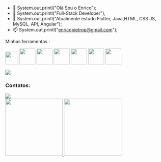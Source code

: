 - 👋 System.out.printl("Olá Sou o Enrico");
- 👀 System.out.printl("Full-Stack Developer");
- 🌱 System.out.printl("Atualmente estudo Flutter, Java,HTML, CSS JS, MySQL, API, Angular");
- 📫 System.out.printl("enricopietrop@gmail.com");

Minhas ferramentas :
           
<img src="https://cdn.jsdelivr.net/gh/devicons/devicon/icons/flutter/flutter-original.svg" width="40" height="40"/> <img src="https://cdn.jsdelivr.net/gh/devicons/devicon/icons/java/java-original-wordmark.svg" width="50" height="50"/> <img src="https://cdn.jsdelivr.net/gh/devicons/devicon/icons/android/android-original.svg" width="50" height="50"/>
<img src="https://cdn.jsdelivr.net/gh/devicons/devicon/icons/angularjs/angularjs-original.svg"  width="50" height="50"/>
<img src="https://cdn.jsdelivr.net/gh/devicons/devicon/icons/mysql/mysql-original.svg"  width="50" height="50"/>
<img src="https://cdn.jsdelivr.net/gh/devicons/devicon/icons/javascript/javascript-original.svg"  width="50" height="50"/>
<img src="https://cdn.jsdelivr.net/gh/devicons/devicon/icons/nodejs/nodejs-original.svg"  width="50" height="50"/>

<img src="https://media.giphy.com/media/Dh5q0sShxgp13DwrvG/giphy.gif">
                                                 
          
### Contatos:

<div>
<a href="https://www.linkedin.com/in/enrico-p-922722137/" target="_blank"><img src="https://img.shields.io/badge/-LinkedIn-%230077B5?style=for-the-badge&logo=linkedin&logoColor=white" target="_blank"></a>   
</div>

<div>
<a href="https://github.com/enricopp">
<img height="180em" src="https://github-readme-stats.vercel.app/api/top-langs/?username=enricopp&layout=compact&langs_count=7&theme=dracula"/>
<img height="180em" src="https://github-readme-stats.vercel.app/api?username=enricopp&show_icons=true&theme=dracula&include_all_commits=true&count_private=true"/>
</div>

